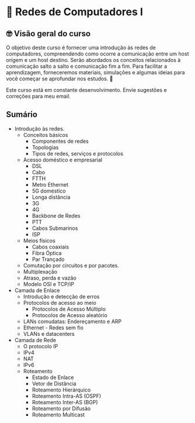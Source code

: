 # :wave: Redes de Computadores I

## 🤓 Visão geral do curso 

O objetivo deste curso é fornecer uma introdução às redes de computadores, compreendendo como ocorre a comunicação entre um host origem e um host destino. Serão abordados os conceitos relacionados à comunicação salto a salto e comunicação fim a fim. Para facilitar a aprendizagem, forneceremos materiais, simulações e algumas ideias para você começar se aprofundar nos estudos. 🚀

Este curso está em constante desenvolvimento. Envie sugestões e correções para meu email. 

## Sumário
- Introdução às redes. 
    - Conceitos básicos
        - Componentes de redes
        - Topologias
        - Tipos de redes, serviços e protocolos
    - Acesso doméstico e empresarial 						
        - DSL
        - Cabo
        - FTTH
        - Metro Ethernet
        - 5G doméstico 
        - Longa distância		
        - 3G
        - 4G
        - Backbone de Redes
        - PTT
        - Cabos Submarinos
        - ISP							
    - Meios físicos
        - Cabos coaxiais
        - Fibra Óptica
        - Par Trançado
    - Comutação por circuitos e por pacotes. 
    - Multiplexação
    - Atraso, perda e vazão							
    - Modelo OSI e TCP/IP							
- Camada de Enlace
    - Introdução e detecção de erros							
    - Protocolos de acesso ao meio 
        - Protocolos de Acesso Múltiplo 
        - Protocolos de Acesso aleatório
    - LANs comudatas: Endereçamento e ARP				
    - Ethernet							- Redes sem fio
    - VLANs e datacenters	
- Camada de Rede							
    - O protocolo IP							
    - IPv4							
    - NAT							
    - IPv6							
    - Roteamento 
        - Estado de Enlace
        - Vetor de Distância
        - Roteamento Hierárquico
        - Roteamento Intra-AS (OSPF)						
        - Roteamento Inter-AS (BGP)			
        - Roteamento por Difusão 
        - Roteamento Multicast